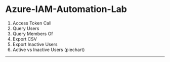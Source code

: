 # Azure-IAM-Automation-Lab
1. Access Token Call
2. Query Users
3. Query Members Of
4. Export CSV
5. Export Inactive Users
6. Active vs Inactive Users (piechart)

----------------------------------------
